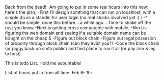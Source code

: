 Back from the dead!
-Am going to put in some real hours into this now: here's the plan,
-First I'll design somthing that can run on localhost, with a simple db as a standin for user login (no real stocks involved yet :) )
-^ should be simple, done this before... a while ago... Time to shake off the rust you know
-Next is getting cross compatable with mobile, 
-Next is figuring the web domain and seeing if a suitable domain name can be bought on the cheap $
-Figure out block chain
-Figure out legal possesion of proporty through block chain (can they evict you?)
-Code the block chain (or piggy back on smth public) and find place to run it all (or pay arm & leg to host)

This is todo List. Hold me acountable!

List of hours put in from all time:
Feb 6- 1hr
